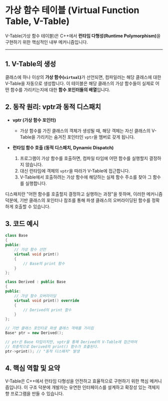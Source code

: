 # 가상 함수 테이블 (Virtual Function Table, V-Table)

V-Table(가상 함수 테이블)은 C++에서 <b>런타임 다형성(Runtime Polymorphism)</b>을 구현하기 위한 핵심적인 내부 메커니즘입니다.

---

## 1. V-Table의 생성

클래스에 하나 이상의 <b>가상 함수(`virtual`)</b>가 선언되면, 컴파일러는 해당 클래스에 대한 V-Table을 자동으로 생성합니다. 이 테이블은 해당 클래스의 가상 함수들이 실제로 어떤 함수를 가리키는지에 대한 **함수 포인터들의 배열**입니다.

## 2. 동작 원리: vptr과 동적 디스패치

-   **vptr (가상 함수 포인터)**
    -   가상 함수를 가진 클래스의 객체가 생성될 때, 해당 객체는 자신 클래스의 V-Table을 가리키는 숨겨진 포인터인 `vptr`을 멤버로 갖게 됩니다.

-   **런타임 함수 호출 (동적 디스패치, Dynamic Dispatch)**
    1.  프로그램이 가상 함수를 호출하면, 컴파일 타임에 어떤 함수를 실행할지 결정하지 않습니다.
    2.  대신 런타임에 객체의 `vptr`을 따라가 V-Table에 접근합니다.
    3.  V-Table에서 호출하려는 가상 함수에 해당하는 실제 함수 주소를 찾아 그 함수를 실행합니다.

디스패치란 "어떤 함수를 호출할지 결정하고 실행하는 과정"을 뜻하며, 
이러한 메커니즘 덕분에, 기반 클래스의 포인터나 참조를 통해 파생 클래스의 오버라이딩된 함수를 정확하게 호출할 수 있습니다.

## 3. 코드 예시

```cpp
class Base
{
public:
    // 가상 함수 선언
    virtual void print()
    {
        // Base의 print 함수
    }
};

class Derived : public Base
{
public:
    // 가상 함수 오버라이딩
    virtual void print() override
    {
        // Derived의 print 함수
    }
};

// 기반 클래스 포인터로 파생 클래스 객체를 가리킴
Base* ptr = new Derived();

// ptr은 Base 타입이지만, vptr을 통해 Derived의 V-Table에 접근하여
// 최종적으로 Derived의 print() 함수가 호출된다.
ptr->print(); // "동적 디스패치" 발생
```

## 4. 핵심 역할 및 요약

V-Table은 C++에서 런타임 다형성을 안전하고 효율적으로 구현하기 위한 핵심 메커니즘입니다. 이 구조 덕분에 개발자는 유연한 인터페이스를 설계하고 확장성 있는 객체지향 프로그램을 만들 수 있습니다.